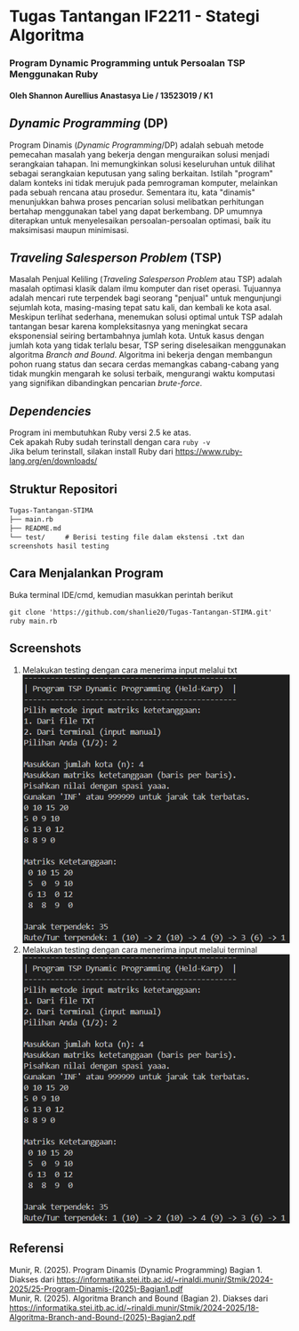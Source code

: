 # Tugas Tantangan IF2211 - Stategi Algoritma
### Program Dynamic Programming untuk Persoalan TSP Menggunakan Ruby
#### Oleh Shannon Aurellius Anastasya Lie / 13523019 / K1

## _Dynamic Programming_ (DP)
Program Dinamis (_Dynamic Programming_/DP) adalah sebuah metode pemecahan masalah yang bekerja dengan menguraikan solusi menjadi serangkaian tahapan. Ini memungkinkan solusi keseluruhan untuk dilihat sebagai serangkaian keputusan yang saling berkaitan. Istilah "program" dalam konteks ini tidak merujuk pada pemrograman komputer, melainkan pada sebuah rencana atau prosedur. Sementara itu, kata "dinamis" menunjukkan bahwa proses pencarian solusi melibatkan perhitungan bertahap menggunakan tabel yang dapat berkembang. DP umumnya diterapkan untuk menyelesaikan persoalan-persoalan optimasi, baik itu maksimisasi maupun minimisasi.

## _Traveling Salesperson Problem_ (TSP)
Masalah Penjual Keliling (_Traveling Salesperson Problem_ atau TSP) adalah masalah optimasi klasik dalam ilmu komputer dan riset operasi. Tujuannya adalah mencari rute terpendek bagi seorang "penjual" untuk mengunjungi sejumlah kota, masing-masing tepat satu kali, dan kembali ke kota asal. Meskipun terlihat sederhana, menemukan solusi optimal untuk TSP adalah tantangan besar karena kompleksitasnya yang meningkat secara eksponensial seiring bertambahnya jumlah kota. Untuk kasus dengan jumlah kota yang tidak terlalu besar, TSP sering diselesaikan menggunakan algoritma _Branch and Bound_. Algoritma ini bekerja dengan membangun pohon ruang status dan secara cerdas memangkas cabang-cabang yang tidak mungkin mengarah ke solusi terbaik, mengurangi waktu komputasi yang signifikan dibandingkan pencarian _brute-force_.

## _Dependencies_
Program ini membutuhkan Ruby versi 2.5 ke atas. <br>
Cek apakah Ruby sudah terinstall dengan cara ```ruby -v``` <br>
Jika belum terinstall, silakan install Ruby dari https://www.ruby-lang.org/en/downloads/

## Struktur Repositori
```
Tugas-Tantangan-STIMA
├── main.rb
├── README.md
└── test/     # Berisi testing file dalam ekstensi .txt dan screenshots hasil testing
```

## Cara Menjalankan Program
Buka terminal IDE/cmd, kemudian masukkan perintah berikut
```
git clone 'https://github.com/shanlie20/Tugas-Tantangan-STIMA.git'
ruby main.rb
```

## Screenshots
1. Melakukan testing dengan cara menerima input melalui txt <br>
![Alt text](https://github.com/shanlie20/Tugas-Tantangan-STIMA/blob/main/test/test1.png) <br>
2. Melakukan testing dengan cara menerima input melalui terminal <br>
![Alt text](https://github.com/shanlie20/Tugas-Tantangan-STIMA/blob/main/test/test1.png)

## Referensi
Munir, R. (2025). Program Dinamis (Dynamic Programming) Bagian 1. Diakses dari https://informatika.stei.itb.ac.id/~rinaldi.munir/Stmik/2024-2025/25-Program-Dinamis-(2025)-Bagian1.pdf <br>
Munir, R. (2025). Algoritma Branch and Bound (Bagian 2). Diakses dari https://informatika.stei.itb.ac.id/~rinaldi.munir/Stmik/2024-2025/18-Algoritma-Branch-and-Bound-(2025)-Bagian2.pdf
